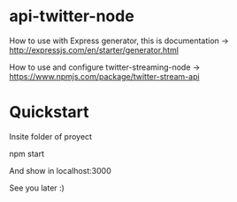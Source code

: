 # api-twitter-node

How to use with Express generator, this is documentation -> http://expressjs.com/en/starter/generator.html

How to use and configure twitter-streaming-node -> https://www.npmjs.com/package/twitter-stream-api

# Quickstart

Insite folder of proyect

npm start

And show in localhost:3000

See you later :)
